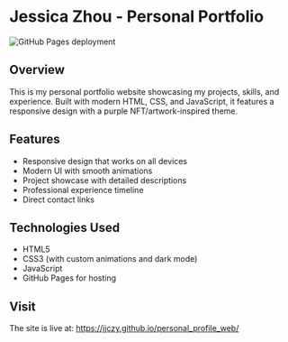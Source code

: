 # Jessica Zhou - Personal Portfolio

![GitHub Pages deployment](https://github.com/jjczy/personal_profile_web/actions/workflows/static.yml/badge.svg)

## Overview
This is my personal portfolio website showcasing my projects, skills, and experience. Built with modern HTML, CSS, and JavaScript, it features a responsive design with a purple NFT/artwork-inspired theme.

## Features
- Responsive design that works on all devices
- Modern UI with smooth animations
- Project showcase with detailed descriptions
- Professional experience timeline
- Direct contact links

## Technologies Used
- HTML5
- CSS3 (with custom animations and dark mode)
- JavaScript
- GitHub Pages for hosting

## Visit
The site is live at: https://jjczy.github.io/personal_profile_web/
